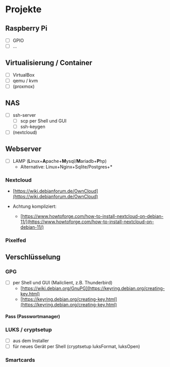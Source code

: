 # Projekte

## Raspberry Pi
- [ ] GPIO
- [ ] …

## Virtualisierung / Container
- [ ] VirtualBox
- [ ] qemu / kvm
- [ ] (proxmox)

## NAS
- [ ] ssh-server
  - [ ] scp per Shell und GUI
  - [ ] ssh-keygen
- [ ] (nextcloud)

## Webserver

- [ ] LAMP (**L**inux+**A**pache+**M**ysql/**M**ariadb+**P**hp)
  - Alternative: Linux+Nginx+Sqlite/Postgres+*

### Nextcloud
- [https://wiki.debianforum.de/OwnCloud](https://wiki.debianforum.de/OwnCloud)

- Achtung kompliziert:
  - [https://www.howtoforge.com/how-to-install-nextcloud-on-debian-11/](https://www.howtoforge.com/how-to-install-nextcloud-on-debian-11/)

### Pixelfed

## Verschlüsselung

### GPG

- [ ] per Shell und GUI (Mailclient, z.B. Thunderbird)
  - [https://wiki.debian.org/GnuPG](https://keyring.debian.org/creating-key.html)
  - [https://keyring.debian.org/creating-key.html](https://keyring.debian.org/creating-key.html)

#### Pass (Passwortmanager)

### LUKS / cryptsetup

- [ ] aus dem Installer
- [ ] für neues Gerät per Shell (cryptsetup luksFormat, luksOpen)

### Smartcards
